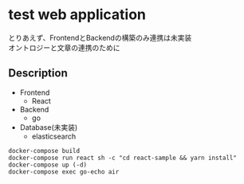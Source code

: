 # test web application
とりあえず、FrontendとBackendの構築のみ連携は未実装  
オントロジーと文章の連携のために

## Description
* Frontend
  * React
* Backend
  * go
* Database(未実装)
  * elasticsearch

```
docker-compose build
docker-compose run react sh -c "cd react-sample && yarn install"
docker-compose up (-d)
docker-compose exec go-echo air
```
